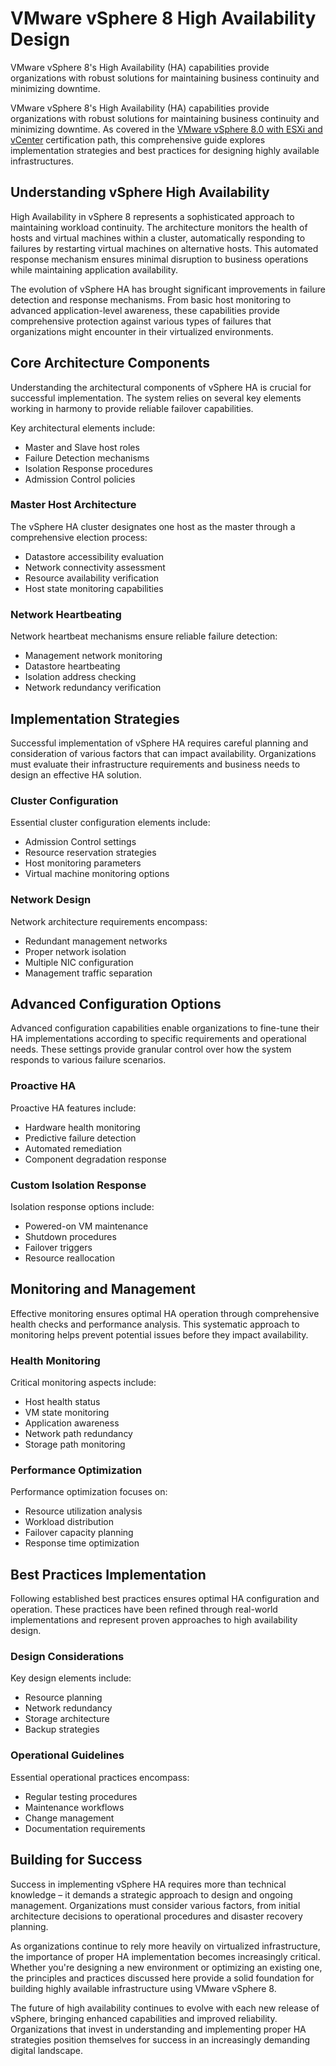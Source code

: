 # VMware vSphere 8 High Availability Design
VMware vSphere 8's High Availability (HA) capabilities provide organizations with robust solutions for maintaining business continuity and minimizing downtime.

VMware vSphere 8's High Availability (HA) capabilities provide organizations with robust solutions for maintaining business continuity and minimizing downtime. As covered in the [VMware vSphere 8.0 with ESXi and vCenter](https://www.eccentrix.ca/en/courses/networking/vmware-vsphere-8-0-with-esxi-and-vcenter-vm7431) certification path, this comprehensive guide explores implementation strategies and best practices for designing highly available infrastructures.

## Understanding vSphere High Availability

High Availability in vSphere 8 represents a sophisticated approach to maintaining workload continuity. The architecture monitors the health of hosts and virtual machines within a cluster, automatically responding to failures by restarting virtual machines on alternative hosts. This automated response mechanism ensures minimal disruption to business operations while maintaining application availability.

The evolution of vSphere HA has brought significant improvements in failure detection and response mechanisms. From basic host monitoring to advanced application-level awareness, these capabilities provide comprehensive protection against various types of failures that organizations might encounter in their virtualized environments.

## Core Architecture Components

Understanding the architectural components of vSphere HA is crucial for successful implementation. The system relies on several key elements working in harmony to provide reliable failover capabilities.

Key architectural elements include:
- Master and Slave host roles
- Failure Detection mechanisms
- Isolation Response procedures
- Admission Control policies

### Master Host Architecture

The vSphere HA cluster designates one host as the master through a comprehensive election process:
- Datastore accessibility evaluation
- Network connectivity assessment
- Resource availability verification
- Host state monitoring capabilities

### Network Heartbeating

Network heartbeat mechanisms ensure reliable failure detection:
- Management network monitoring
- Datastore heartbeating
- Isolation address checking
- Network redundancy verification

## Implementation Strategies

Successful implementation of vSphere HA requires careful planning and consideration of various factors that can impact availability. Organizations must evaluate their infrastructure requirements and business needs to design an effective HA solution.

### Cluster Configuration

Essential cluster configuration elements include:
- Admission Control settings
- Resource reservation strategies
- Host monitoring parameters
- Virtual machine monitoring options

### Network Design

Network architecture requirements encompass:
- Redundant management networks
- Proper network isolation
- Multiple NIC configuration
- Management traffic separation

## Advanced Configuration Options

Advanced configuration capabilities enable organizations to fine-tune their HA implementations according to specific requirements and operational needs. These settings provide granular control over how the system responds to various failure scenarios.

### Proactive HA

Proactive HA features include:
- Hardware health monitoring
- Predictive failure detection
- Automated remediation
- Component degradation response

### Custom Isolation Response

Isolation response options include:
- Powered-on VM maintenance
- Shutdown procedures
- Failover triggers
- Resource reallocation

## Monitoring and Management

Effective monitoring ensures optimal HA operation through comprehensive health checks and performance analysis. This systematic approach to monitoring helps prevent potential issues before they impact availability.

### Health Monitoring

Critical monitoring aspects include:
- Host health status
- VM state monitoring
- Application awareness
- Network path redundancy
- Storage path monitoring

### Performance Optimization

Performance optimization focuses on:
- Resource utilization analysis
- Workload distribution
- Failover capacity planning
- Response time optimization

## Best Practices Implementation

Following established best practices ensures optimal HA configuration and operation. These practices have been refined through real-world implementations and represent proven approaches to high availability design.

### Design Considerations

Key design elements include:
- Resource planning
- Network redundancy
- Storage architecture
- Backup strategies

### Operational Guidelines

Essential operational practices encompass:
- Regular testing procedures
- Maintenance workflows
- Change management
- Documentation requirements

## Building for Success

Success in implementing vSphere HA requires more than technical knowledge – it demands a strategic approach to design and ongoing management. Organizations must consider various factors, from initial architecture decisions to operational procedures and disaster recovery planning.

As organizations continue to rely more heavily on virtualized infrastructure, the importance of proper HA implementation becomes increasingly critical. Whether you're designing a new environment or optimizing an existing one, the principles and practices discussed here provide a solid foundation for building highly available infrastructure using VMware vSphere 8.

The future of high availability continues to evolve with each new release of vSphere, bringing enhanced capabilities and improved reliability. Organizations that invest in understanding and implementing proper HA strategies position themselves for success in an increasingly demanding digital landscape.
